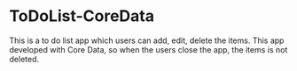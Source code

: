 # ToDoList-CoreData
This is a to do list app which users can add, edit, delete the items. This app developed with Core Data, so when the users close the app, the items is not deleted.
